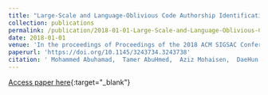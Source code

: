 ```yaml
---
title: "Large-Scale and Language-Oblivious Code Authorship Identification"
collection: publications
permalink: /publication/2018-01-01-Large-Scale-and-Language-Oblivious-Code-Authorship-Identification
date: 2018-01-01
venue: 'In the proceedings of Proceedings of the 2018 ACM SIGSAC Conference on Computer and Communications Security, CCS 2018, Toronto, ON, Canada, October 15-19, 2018'
paperurl: 'https://doi.org/10.1145/3243734.3243738'
citation: ' Mohammed Abuhamad,  Tamer AbuHmed,  Aziz Mohaisen,  DaeHun Nyang, &quot;Large-Scale and Language-Oblivious Code Authorship Identification.&quot; In the proceedings of Proceedings of the 2018 ACM SIGSAC Conference on Computer and Communications Security, CCS 2018, Toronto, ON, Canada, October 15-19, 2018, 2018.'
---
```

[Access paper here](https://doi.org/10.1145/3243734.3243738){:target="_blank"}
